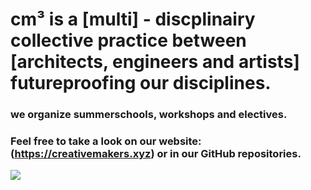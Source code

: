 
# cm³ is a [multi] - discplinairy collective practice between [architects, engineers and artists] futureproofing our disciplines.

### we organize summerschools, workshops and electives.

### Feel free to take a look on our website: (https://creativemakers.xyz) or in our GitHub repositories.



![](https://creativemakers.xyz/media/content/summerschool/wireframe3.gif)



